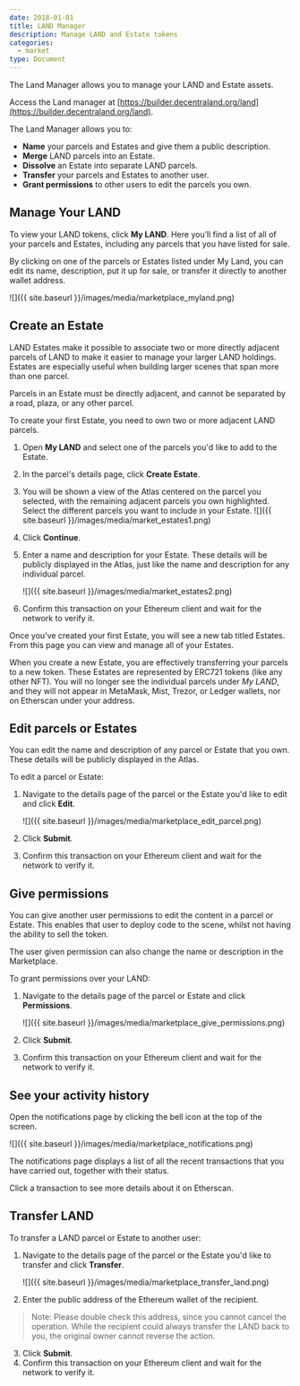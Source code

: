 ```yaml
---
date: 2018-01-01
title: LAND Manager
description: Manage LAND and Estate tokens
categories:
  - market
type: Document
---
```


The Land Manager allows you to manage your LAND and Estate assets.


Access the Land manager at [https://builder.decentraland.org/land](https://builder.decentraland.org/land).

The Land Manager allows you to:

- **Name** your parcels and Estates and give them a public description.
- **Merge** LAND parcels into an Estate.
- **Dissolve** an Estate into separate LAND parcels.
- **Transfer** your parcels and Estates to another user.
- **Grant permissions** to other users to edit the parcels you own.

## Manage Your LAND

To view your LAND tokens, click **My LAND**. Here you’ll find a list of all of your parcels and Estates, including any parcels that you have listed for sale.

By clicking on one of the parcels or Estates listed under My Land, you can edit its name, description, put it up for sale, or transfer it directly to another wallet address.

![]({{ site.baseurl }}/images/media/marketplace_myland.png)

## Create an Estate

LAND Estates make it possible to associate two or more directly adjacent parcels of LAND to make it easier to manage your larger LAND holdings. Estates are especially useful when building larger scenes that span more than one parcel.

Parcels in an Estate must be directly adjacent, and cannot be separated by a road, plaza, or any other parcel.

To create your first Estate, you need to own two or more adjacent LAND parcels.

1. Open **My LAND** and select one of the parcels you'd like to add to the Estate.
2. In the parcel's details page, click **Create Estate**.
3. You will be shown a view of the Atlas centered on the parcel you selected, with the remaining adjacent parcels you own highlighted. Select the different parcels you want to include in your Estate.
   ![]({{ site.baseurl }}/images/media/market_estates1.png)

4. Click **Continue**.
5. Enter a name and description for your Estate. These details will be publicly displayed in the Atlas, just like the name and description for any individual parcel.

   ![]({{ site.baseurl }}/images/media/market_estates2.png)

6. Confirm this transaction on your Ethereum client and wait for the network to verify it.

Once you’ve created your first Estate, you will see a new tab titled Estates. From this page you can view and manage all of your Estates.

When you create a new Estate, you are effectively transferring your parcels to a new token. These Estates are represented by ERC721 tokens (like any other NFT). You will no longer see the individual parcels under _My LAND_, and they will not appear in MetaMask, Mist, Trezor, or Ledger wallets, nor on Etherscan under your address.

## Edit parcels or Estates

You can edit the name and description of any parcel or Estate that you own. These details will be publicly displayed in the Atlas.

To edit a parcel or Estate:

1. Navigate to the details page of the parcel or the Estate you'd like to edit and click **Edit**.

   ![]({{ site.baseurl }}/images/media/marketplace_edit_parcel.png)

2. Click **Submit**.
3. Confirm this transaction on your Ethereum client and wait for the network to verify it.

## Give permissions

You can give another user permissions to edit the content in a parcel or Estate. This enables that user to deploy code to the scene, whilst not having the ability to sell the token.

The user given permission can also change the name or description in the Marketplace.

To grant permissions over your LAND:

1. Navigate to the details page of the parcel or Estate and click **Permissions**.

   ![]({{ site.baseurl }}/images/media/marketplace_give_permissions.png)

2. Click **Submit**.
3. Confirm this transaction on your Ethereum client and wait for the network to verify it.

## See your activity history

Open the notifications page by clicking the bell icon at the top of the screen.

![]({{ site.baseurl }}/images/media/marketplace_notifications.png)

The notifications page displays a list of all the recent transactions that you have carried out, together with their status.

Click a transaction to see more details about it on Etherscan.

## Transfer LAND

To transfer a LAND parcel or Estate to another user:

1. Navigate to the details page of the parcel or the Estate you'd like to transfer and click **Transfer**.

   ![]({{ site.baseurl }}/images/media/marketplace_transfer_land.png)

2. Enter the public address of the Ethereum wallet of the recipient.

> Note: Please double check this address, since you cannot cancel the operation. While the recipient could always transfer the LAND back to you, the original owner cannot reverse the action.

3. Click **Submit**.
4. Confirm this transaction on your Ethereum client and wait for the network to verify it.
